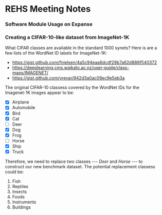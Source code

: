 # REHS Meeting Notes

### Software Module Usage on Expanse

### Creating a CIFAR-10-like dataset from ImageNet-1K

What CIFAR classes are available in the standard 1000 synets? Here is are a few lists of the WordNet ID labels for ImageNet-1K:
- https://gist.github.com/fnielsen/4a5c94eaa6dcdf29b7a62d886f540372
- https://deeplearning.cms.waikato.ac.nz/user-guide/class-maps/IMAGENET/
- https://gist.github.com/yrevar/942d3a0ac09ec9e5eb3a

The original CIFAR-10 classess covered by the WordNet IDs for the Imagenet-1K images appear to be:

- [x] Airplane
- [x] Automobile
- [x] Bird
- [x] Cat
- [ ] Deer
- [x] Dog
- [x] Frog
- [ ] Horse
- [x] Ship
- [x] Truck

Therefore, we need to replace two classes --- *Deer* and *Horse* --- to construct our new benchmark dataset. The potential replacement classess could be:

1. Fish
2. Reptiles
3. Insects
4. Foods
5. Instruments
6. Buildings
